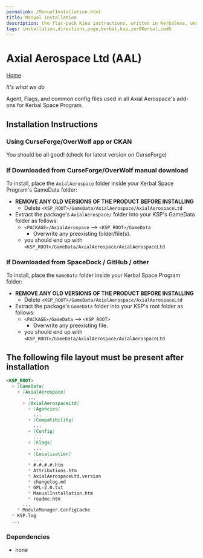 ```yaml
---
permalink: /ManualInstallation.html
title: Manual Installation
description: the flat-pack Kiea instructions, written in Kerbalese, unusally present
tags: installation,directions,page,kerbal,ksp,zer0Kerbal,zedK
---
```

<!-- ManualInstallation.md v1.1.8.1
Axial Aerospace Ltd (AAL)
created: 01 Oct 2019
updated: 29 Jul 2022 -->

<!-- based upon work by Lisias -->

# Axial Aerospace Ltd (AAL)

[Home](./index.md)

*It's what we do*

Agent, Flags, and common config files used in all Axial Aerospace's add-ons for Kerbal Space Program.

## Installation Instructions

### Using CurseForge/OverWolf app or CKAN

You should be all good! (check for latest version on CurseForge)

### If Downloaded from CurseForge/OverWolf manual download

To install, place the `AxialAerospace` folder inside your Kerbal Space Program's GameData folder:

* **REMOVE ANY OLD VERSIONS OF THE PRODUCT BEFORE INSTALLING**
  * Delete `<KSP_ROOT>/GameData/AxialAerospace/AxialAerospaceLtd`
* Extract the package's `AxialAerospace/` folder into your KSP's GameData folder as follows:
  * `<PACKAGE>/AxialAerospace` --> `<KSP_ROOT>/GameData`
    * Overwrite any preexisting folder/file(s).
  * you should end up with `<KSP_ROOT>/GameData/AxialAerospace/AxialAerospaceLtd`

### If Downloaded from SpaceDock / GitHub / other

To install, place the `GameData` folder inside your Kerbal Space Program folder:

* **REMOVE ANY OLD VERSIONS OF THE PRODUCT BEFORE INSTALLING**
  * Delete `<KSP_ROOT>/GameData/AxialAerospace/AxialAerospaceLtd`
* Extract the package's `GameData` folder into your KSP's root folder as follows:
  * `<PACKAGE>/GameData` --> `<KSP_ROOT>`
    * Overwrite any preexisting file.
  * you should end up with `<KSP_ROOT>/GameData/AxialAerospace/AxialAerospaceLtd`

## The following file layout must be present after installation

```markdown
<KSP_ROOT>
  + [GameData]
    + [AxialAerospace]
        ...
      + [AxialAerospaceLtd]
        + [Agencies]
          ...
        + [Compatibility]
          ...
        + [Config]
          ...
        + [Flags]
          ...
        + [Localization]
          ...
        * #.#.#.#.htm
        * Attributions.htm
        * AxialAerospaceLtd.version
        * changelog.md
        * GPL-2.0.txt
        * ManualInstallation.htm
        * readme.htm
      ...
    * ModuleManager.ConfigCache
  * KSP.log
  ...
```

### Dependencies

* none

<!-- this file CC BY-ND 4.0 by zer0Kerbal -->